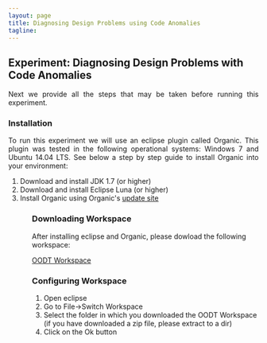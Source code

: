 ```yaml
---
layout: page
title: Diagnosing Design Problems using Code Anomalies
tagline:
---
```


## Experiment: Diagnosing Design Problems with Code Anomalies

<p align="justify">
Next we provide all the steps that may be taken before running this experiment.
</p>

### Installation

<p align="justify">
To run this experiment we will use an eclipse plugin called Organic. This plugin was tested in the following operational systems: Windows 7 and Ubuntu 14.04 LTS.
See below a step by step guide to install Organic into your environment:
</p>

<ol>
	<li>Download and install JDK 1.7 (or higher)</li>
	<li>Download and install Eclipse Luna (or higher)</li>
	<li>Install Organic using Organic's <a href="http://wnoizumi.github.io/organic">update site</a></li>
<ol/>


### Downloading Workspace

After installing eclipse and Organic, please dowload the following workspace:

<a href="https://github.com/wnoizumi/experiment">OODT Workspace</a>

### Configuring Workspace

<ol>
<li>Open eclipse</li>
<li>Go to File->Switch Workspace</li>
<li>Select the folder in which you downloaded the OODT Workspace (if you have downloaded a zip file, please extract to a dir)</li>
<li>Click on the Ok button</li>
</ol>


